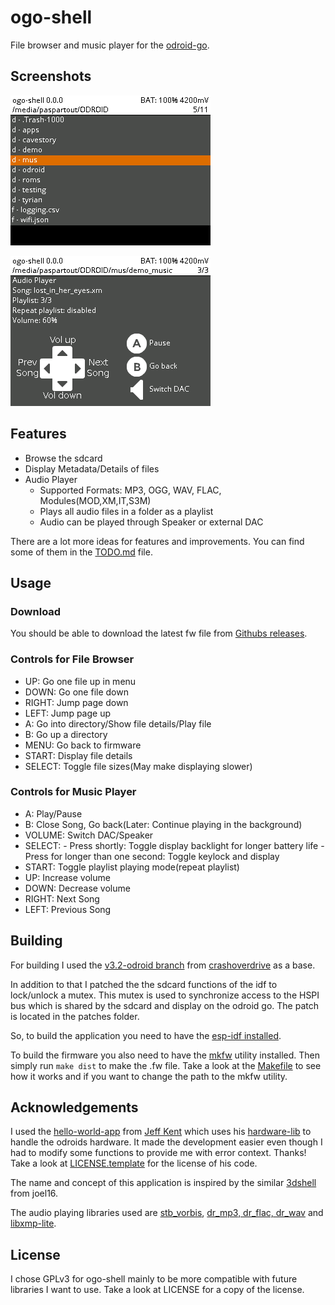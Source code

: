 ogo-shell
=========

File browser and music player for the [odroid-go].

Screenshots
-----------

![File Browser](media/shot_fm.png)

![Media Player](media/shot_player.png)

Features
--------

- Browse the sdcard
- Display Metadata/Details of files
- Audio Player
	- Supported Formats: MP3, OGG, WAV, FLAC, Modules(MOD,XM,IT,S3M)
	- Plays all audio files in a folder as a playlist
	- Audio can be played through Speaker or external DAC

There are a lot more ideas for features and improvements.
You can find some of them in the [TODO.md](https://github.com/Paspartout/ogo-shell/blob/master/TODO.md) file.

Usage
-----

### Download

You should be able to download the latest fw file from [Githubs releases][releases].

### Controls for File Browser

- UP: Go one file up in menu
- DOWN: Go one file down
- RIGHT: Jump page down
- LEFT: Jump page up
- A: Go into directory/Show file details/Play file
- B: Go up a directory
- MENU: Go back to firmware
- START: Display file details
- SELECT: Toggle file sizes(May make displaying slower)

### Controls for Music Player

- A: Play/Pause
- B: Close Song, Go back(Later: Continue playing in the background)
- VOLUME: Switch DAC/Speaker
- SELECT:
        - Press shortly: Toggle display backlight for longer battery life
        - Press for longer than one second: Toggle keylock and display
- START: Toggle playlist playing mode(repeat playlist)
- UP: Increase volume
- DOWN: Decrease volume
- RIGHT: Next Song
- LEFT: Previous Song

Building
--------

For building I used the [v3.2-odroid branch][esp-idf-fork] from [crashoverdrive] as a base.

In addition to that I patched the the sdcard functions of the idf to lock/unlock
a mutex. This mutex is used to synchronize access to the HSPI bus which is shared
by the sdcard and display on the odroid go. The patch is located in the patches folder.

So, to build the application you need to have the [esp-idf installed][esp-idf-setup].

To build the firmware you also need to have the [mkfw] utility installed.
Then simply run `make dist` to make the .fw file.
Take a look at the [Makefile](Makefile) to see how it works and if you want
to change the path to the mkfw utility.

Acknowledgements
----------------

I used the [hello-world-app] from [Jeff Kent] which uses his [hardware-lib]
to handle the odroids hardware. It made the development easier even though
I had to modify some functions to provide me with error context. Thanks!
Take a look at [LICENSE.template](LICENSE.template) for the license of his code.

The name and concept of this application is inspired by the similar [3dshell] from joel16.

The audio playing libraries used are [stb_vorbis], [dr_mp3, dr_flac, dr_wav][drlibs] and [libxmp-lite].

License
-------

I chose GPLv3 for ogo-shell mainly to be more compatible with future libraries I want to use.
Take a look at LICENSE for a copy of the license.

[Jeff Kent]: https://github.com/jkent
[odroid-go]: https://wiki.odroid.com/odroid_go/odroid_go
[hello-world-app]: https://github.com/jkent/odroid-go-hello-world-app
[hardware-lib]: https://github.com/jkent/odroid-go-hardware-lib
[esp-idf-fork]: https://github.com/OtherCrashOverride/esp-idf/commits/release/v3.2-odroid 
[crashoverdrive]: https://github.com/OtherCrashOverride
[esp-idf-setup]: https://docs.espressif.com/projects/esp-idf/en/latest/get-started/index.html
[mkfw]: https://github.com/OtherCrashOverride/odroid-go-firmware/tree/master/tools/mkfw
[releases]: https://github.com/Paspartout/ogo-shell/releases
[stb_vorbis]: https://github.com/nothings/stb 
[drlibs]: https://github.com/mackron/dr_libs 
[libxmp-lite]: https://github.com/cmatsuoka/libxmp/tree/master/lite
[3dshell]: https://github.com/joel16/3DShell
